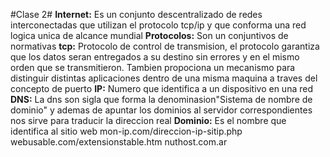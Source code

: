 #Clase 2#
**Internet:** Es un conjunto descentralizado de redes  interconectadas que utilizan el protocolo tcp/ip y que conforma una red logica unica de alcance mundial
**Protocolos:** Son un conjuntivos de normativas
**tcp:** Protocolo de control de transmision, el protocolo garantiza que los datos seran entregados a su destino sin errores y en el mismo orden que se transmitieron. Tambien propociona un mecanismo para distinguir distintas aplicaciones dentro de una misma maquina a traves del concepto de puerto
**IP:** Numero que identifica a un dispositivo en una red
**DNS:** La dns son sigla que forma la denominasion"Sistema de nombre de dominio" y ademas de apuntar los dominios al servidor correspondientes nos sirve para traducir la direccion real 
**Dominio:** Es el nombre que identifica al sitio web
mon-ip.com/direccion-ip-sitip.php
webusable.com/extensionstable.htm
nuthost.com.ar
